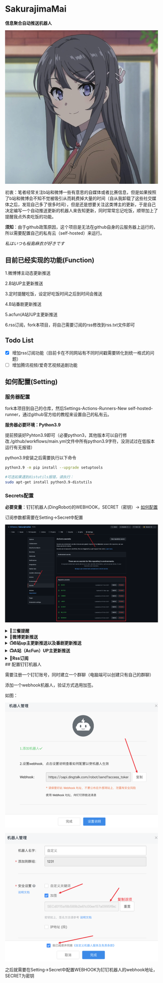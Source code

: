 # SakurajimaMai

**信息聚合自动推送机器人**

![麻衣学姐](img/1.jpeg)

初衷：笔者经常关注b站和微博一些有意思的自媒体或者比赛信息，但是如果按照了b站和微博会不知不觉被吸引从而耗费掉大量的时间（自从我卸载了这些社交媒体之后，发现自己多了很多时间），但是还是想要关注这类博主的更新，于是自己决定编写一个自动推送更新的机器人来告知更新，同时常常忘记吃饭，顺带加上了提醒我点外卖吃饭的功能。

**须知**：由于github政策原因，这个项目是无法在github自身的云服务器上运行的，所以需要配置自己的私有云（self-hosted）来运行。

*私はいつも桜島麻衣が好きです*

## 目前已经实现的功能(Function)

1.微博博主动态更新推送

2.B站UP主更新推送

3.定时提醒吃饭，设定好吃饭时间之后到时间会推送

4.B站番剧更新推送

5.acfun(A站)UP主更新推送

6.rss订阅，fork本项目，将自己需要订阅的rss修改到rss.txt文件即可

## Todo List

- [x] 增加rss订阅功能（目前卡在不同网站有不同时间戳需要转化到统一格式的问题）
- [ ] 增加腾讯视频/爱奇艺视频追剧功能

## 如何配置(Setting)
### 服务器配置

fork本项目到自己的仓库，然后Settings-Actions-Runners-New self-hosted-runner，通过github官方给的教程来设置自己的私有云。

**服务器必要环境：Python3.9**

提前预装好Pyhton3.9即可（必要python3，其他版本可以自行修改./github/workflows/main.yml文件中所有python3.9字符，没测试过在低版本运行有无报错）

python3.9安装之后需要执行以下命令

```sh
python3.9 -m pip install --upgrade setuptools
```

```sh
#可选如果遇到distutils报错，请执行：
sudo apt-get install python3.9-distutils
```

### Secrets配置

**必要变量**：钉钉机器人(DingRobot)的WEBHOOK，SECRET（密钥）-> [如何配置](#配置钉钉机器人)

订阅参数都需要在Setting->Secret中配置

![Secrets](img/Secrets.png)

<details>
<summary><b>🍗三餐提醒</b></summary>
  <br>三餐提醒，我早餐(<B>BREAKFAST</B>)不吃，午餐(<B>LUNCH</B>)，晚餐(<B>DINNER</B>)吃，比方说我午餐是11点吃，那么就需要设置<B>÷LUNCH=1100</B>，晚餐是17点30吃，则是<B>DINNER=1730</B></br>
</details>

<details>
<summary><b>📰微博更新推送</b></summary>
  <br>微博则是<B>WB_UIDS</B>，需要用逗号作为分隔，例如->WB_UIDS=2099708877,5524254784</br>
  <img src=img/weibo.png>
</details>

<details>
<summary><b>📺B站up主更新推送以及番剧更新推送</b></summary>
  <br>同理b站UP则是<B>BUPIDS</B>，例如->BUPIDS=5970160,98573631</br>
<img src=img/bilibili_up.png>
 <br>番剧则是<B>BAIDS</B>，如下图中，ss之后的那串数字，例如->BAIDS=36170</br>
<img src=img/bilibili_anime.png>
</details>

<details>
<summary><b>📺A站（AcFun）UP主更新推送</b></summary>
<img src=img/acfun_up.png>
</details>

<details>
<summary><b>📰Rss订阅</b></summary>
<br>考虑到rss的订阅并非过于隐私，而且rss订阅的站点越多越能获取到更多知识。</br>
<br>出于这两点考虑我决定将rss订阅改成通过根目录的rss.txt文件来获取rss订阅链接。</br>
<br>其他用户也可以通过fork来获取其他优秀的朋友经常关注哪些前沿的网站。</br>
<img src=img/rss.png>
</details>
## 配置钉钉机器人

需要注册一个钉钉账号，同时建立一个群聊（电脑端可以创建只有自己的群聊）

添加一个webhook机器人，验证方式选用加签。

如图：

![](img/createrobot.png)

![](img/setsign.png)

之后就需要在Setting->Secret中配置WEBHOOK为钉钉机器人的webhook地址，SECRET为密钥